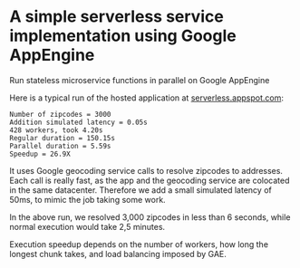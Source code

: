 # A simple serverless service implementation using Google AppEngine

Run stateless microservice functions in parallel on Google AppEngine

Here is a typical run of the hosted application at [serverless.appspot.com](http://simple-serverless.appspot.com/?workers=400&count=3000&latency=0.05):

    Number of zipcodes = 3000
    Addition simulated latency = 0.05s
    428 workers, took 4.20s
    Regular duration = 150.15s
    Parallel duration = 5.59s
    Speedup = 26.9X

It uses Google geocoding service calls to resolve zipcodes to addresses. Each call is really fast, as the app and the geocoding service are colocated in the same datacenter. Therefore we add a small simulated latency of 50ms, to mimic the job taking some work.

In the above run, we resolved 3,000 zipcodes in less than 6 seconds, while normal execution would take 2,5 minutes.

Execution speedup depends on the number of workers, how long the longest chunk takes, and load balancing imposed by GAE.
